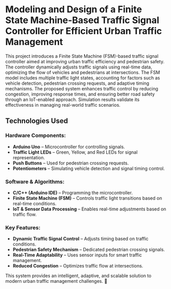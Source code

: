 # Modeling and Design of a Finite State Machine-Based Traffic Signal Controller for Efficient Urban Traffic Management

This project introduces a Finite State Machine (FSM)-based traffic signal controller aimed at improving urban traffic efficiency and pedestrian safety. The controller dynamically adjusts traffic signals using real-time data, optimizing the flow of vehicles and pedestrians at intersections. The FSM model includes multiple traffic light states, accounting for factors such as vehicle detection, pedestrian crossing requests, and adaptive timing mechanisms. The proposed system enhances traffic control by reducing congestion, improving response times, and ensuring better road safety through an IoT-enabled approach. Simulation results validate its effectiveness in managing real-world traffic scenarios.

## Technologies Used

### **Hardware Components:**  
- **Arduino Uno** – Microcontroller for controlling signals.  
- **Traffic Light LEDs** – Green, Yellow, and Red LEDs for signal representation.  
- **Push Buttons** – Used for pedestrian crossing requests.  
- **Potentiometers** – Simulating vehicle detection and signal timing control.  

### **Software & Algorithms:**  
- **C/C++ (Arduino IDE)** – Programming the microcontroller.  
- **Finite State Machine (FSM)** – Controls traffic light transitions based on real-time conditions.  
- **IoT & Sensor Data Processing** – Enables real-time adjustments based on traffic flow.  

### **Key Features:**  
- **Dynamic Traffic Signal Control** – Adjusts timing based on traffic conditions.  
- **Pedestrian Safety Mechanism** – Dedicated pedestrian crossing signals.  
- **Real-Time Adaptability** – Uses sensor inputs for smart traffic management.  
- **Reduced Congestion** – Optimizes traffic flow at intersections.  

This system provides an intelligent, adaptive, and scalable solution to modern urban traffic management challenges. 🚦
